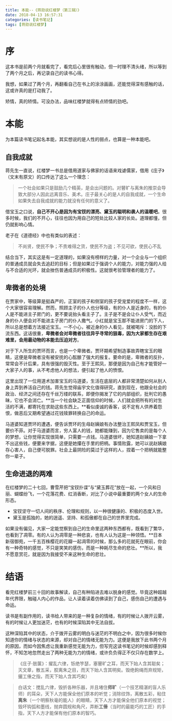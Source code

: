 ```yaml
---
title: 本能--《蒋勋说红楼梦（第三辑）》
date: 2018-04-13 16:57:31
categories: [读书笔记]
tags: [蒋勋说红楼梦] 
---
```

# 序

这本书是前两个月就看完了，看完后心里很有触动，但一时理不清头绪，所以等到了两个月之后，再记录自己的读书心得。

我想，如果过了两个月，再翻看自己在书上的涂涂画画，还能觉得深有感触的话，这或许真的是打动我了。

矫情，真的矫情。可没办法，品味红楼梦就得有点矫情的劲吧。
<!-- more -->

# 本能

为本篇读书笔记起名本能，其实想说的是人性的弱点，也算是一种本能吧。

## 自我成就

蒋先生一直说，红楼梦一书总是借用道家与佛家的话语来戏谑儒家，借用《庄子》（文末有原文）的口传达了这么一个理念：
> 一个社会如果只是鼓励几个精英，是会出问题的。对瞽旷与离朱的推崇会导致大部分人因此远离音乐、美术。庄子最关心的是人的自我成就，一个生命如果失去自我成就的能力就没有任何的意义了。

借宝玉之口说，**自己不开心是因为有宝钗的漂亮、黛玉的聪明和袭人的温暖吧**。很多时候，我们的不开心，往往也因为用自己的短处比较人家的长处。道理都懂，但仍就影响心情。

老子在《道德经》中也有类似的表述：
> 不尚贤，使民不争；不贵难得之货，使民不为盗；不见可欲，使民心不乱

结合当下，其实这是有一定道理的，如果没有榜样的力量，对一个企业与一个组织的普通成员就会失去追赶的目标；但是如果过于强调个人的能力，对能力强的人给与不合适的光环，就会挫伤普通成员的积极性。这就很考验管理者的能力了。

## 卑微者的处境

在贾家中，等级算是挺森严的，正室的孩子和侧室的孩子受宠爱的程度不一样，这个大家很容易理解。然而，照顾主子的仆人也分等级，有的仆人是近身的，有的仆人是不能进主子房门的，更不要说抬头看主子了。主子是不是会让仆人受气，而近身的仆人便会对不能进主子房门的仆人撒气。小红就是宝玉那不能进房门的下人，所以总是想着方法接近宝玉。一不小心，被近身的仆人看见，就被喝斥：没脸的下流东西。这话很重，**卑微者会对卑微者往往异乎寻常的狠毒，因为大家都生存在艰难里，会用最动物的本能去压迫对方**。

对于下人所生的贾环而言，也是一个卑微者。贾环期希望制造事故弄瞎宝玉的眼睛，这便是卑微者没有被安抚的心酝酿了强大的报复。要命的是，卑微者的反扑，常常会不计后果，具有很强的毁灭性。至于王熙凤，那便是因为自己有才能管好一大家子人的事，从不考虑他人的想法，便引起了他人的愤恨。

这里出现了一位用道术加害宝玉的马道婆，生活在底层的人都非常清楚如何从别人身上弄到养活自己的钱。蒋先生觉得庙宇文化值得研究，直到现在，他跟全社会的政治、经济之间还存在千丝万缕的联系，即便你揭发了它的内部组织，批判它的愚昧，它也不会消亡。**当一个社会缺乏正面信仰的时候，人们就会把所有的对生活的不满，都寄托在求助这些东西上。**看似虔诚的香客，说不定有人供养着怨恨，做恶后又期希望通过花钱赎罪转换自己的命运。

马道婆知道贾环的遭遇，便告诉贾环的生母赵姨娘有办法整治王熙凤和贾宝玉，但要价不菲。对于马道婆而言，穷人富人的钱，她都能赚到，因为它售卖的是每个人的梦想，让你觉得实现很简单，只需要一点钱。马道婆很坏，她知道赵姨娘一下拿不出这些钱，便要来字据，这便是她攥在手里的把柄。事情败露，她可以说赵姨娘存心害人，自己便可脱罪。社会上最阴险的莫过于这样的人，捏着一个把柄就能整你一辈子。

## 生命进退的两难

在红楼梦的二十七回，曹雪芹把“宝钗扑谍”与“黛玉葬花”放在一起，一个风和日丽、蝴蝶纷飞，一个花落花费、红消香断，对比了小说中最重要的两个女人的生命形态。
- 宝钗坚守一切人间的秩序、伦理和规则，以一种很健康的、积极的态度入世。
- 黛玉是孤独的，她的逍遥、坚持、和孤傲都在自己的世界里完成。

如果没有偏见，大家一定能觉察到自己的生命里这两种东西都有，既看到了繁华，也看到了凋零。有的人认为凋零是一种悲哀，也有人认为这是一种领悟。**日本新宿御苑，一千五百株樱花的花瓣一起凋零的时候，那么多的花就死在眼前，你会有一种奇特的感觉，不只是笑笑的感伤，而是一种耗尽生命的悲壮。**所以，我不愿意赏花，就是因为我接受不来这种生命的悲壮。


# 结语

看完红楼梦前三十回的故事解读，自己有种陷进去难以脱身的感觉。毕竟这种超越年代界限，触碰人内心的作品，让人读着读着仿佛读到了自己，感伤自己的遭遇与命运。

读书是有副作用的，读书给人带来的是一种复杂的情绪，有的时候让人拨开云雾，有的时候让人更加迷茫，也有的时候深陷其中无法自拔。

这种深陷其中的状态，介于拨开云雾的明白与迷茫的不明白之中，因为很多时候你知道你的情绪与状态的来源，却对自己的情绪无能为力。这便是我放下此书两个月的原因，而如今因焦虑让我重新感觉无能为力，但写完这读书笔记的时候却感到释怀，不知怎地忽然走出了两种无能为力的情绪，或许负负得正不仅只存在数学上。




> 《庄子·胠箧》：擢乱六律，铄绝竽瑟，塞瞽旷之耳，而天下始人含其聪矣；灭文章，散五采，胶离朱之目，而天下始人含其明矣。毁绝鉤绳而弃规矩，攦工倕之指，而天下始人含其巧矣）

> 白话文：搅乱六律，毁折各种乐器，并且堵住**师旷**（一个技艺精湛的盲人乐师）的耳朵，天下人方能保全他们原本的听觉；消除纹饰，离散五彩，粘住**离朱**（一个明察秋毫的能人）的眼睛，天下人方才能保全他们原本的视觉；毁坏钩弧和墨线，抛弃圆规和角尺，弄断**工倕**（当时的最能巧的工匠）的手指，天下人方才能保有他们原本的智巧。